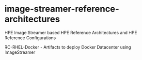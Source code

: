 # image-streamer-reference-architectures
HPE Image Streamer based HPE Reference Architectures and HPE Reference Configurations

RC-RHEL-Docker - Artifacts to deploy Docker Datacenter using ImageStreamer

